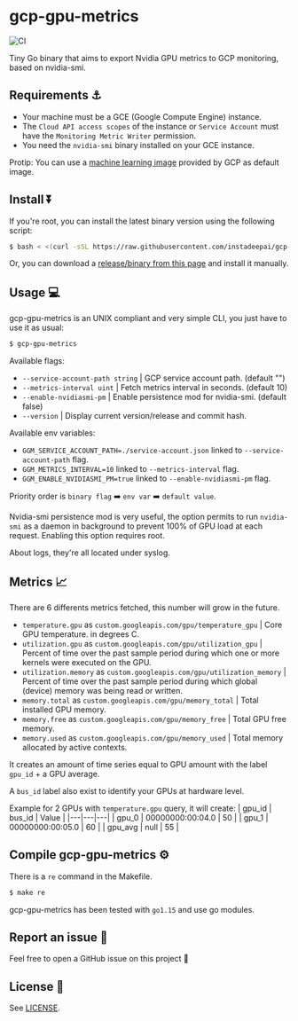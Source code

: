 # gcp-gpu-metrics

![CI](https://github.com/instadeepai/gcp-gpu-metrics/workflows/CI/badge.svg?branch=master)

Tiny Go binary that aims to export Nvidia GPU metrics to GCP monitoring, based on nvidia-smi.

## Requirements ⚓

* Your machine must be a GCE (Google Compute Engine) instance.
* The `Cloud API access scopes` of the instance or `Service Account` must have the `Monitoring Metric Writer` permission.
* You need the `nvidia-smi` binary installed on your GCE instance.


Protip: You can use a [machine learning image](https://cloud.google.com/ai-platform/deep-learning-vm/docs/images) provided by GCP as default image.

## Install ⏬

If you're root, you can install the latest binary version using the following script:
```bash
$ bash < <(curl -sSL https://raw.githubusercontent.com/instadeepai/gcp-gpu-metrics/master/install-latest.sh)
```

Or, you can download a [release/binary from this page](https://github.com/instadeepai/gcp-gpu-metrics/releases) and install it manually.

## Usage 💻

gcp-gpu-metrics is an UNIX compliant and very simple CLI, you just have to use it as usual:

```bash
$ gcp-gpu-metrics
```

Available flags:

* `--service-account-path string` | GCP service account path. (default "")
* `--metrics-interval uint` | Fetch metrics interval in seconds. (default 10)
* `--enable-nvidiasmi-pm` | Enable persistence mod for nvidia-smi. (default false)
* `--version` | Display current version/release and commit hash.

Available env variables:
* `GGM_SERVICE_ACCOUNT_PATH=./service-account.json` linked to `--service-account-path` flag.
* `GGM_METRICS_INTERVAL=10` linked to `--metrics-interval` flag.
* `GGM_ENABLE_NVIDIASMI_PM=true` linked to `--enable-nvidiasmi-pm` flag.

Priority order is `binary flag` ➡️ `env var` ➡️ `default value`.

Nvidia-smi persistence mod is very useful, the option permits to run `nvidia-smi` as a daemon in background to prevent 100% of GPU load at each request. Enabling this option requires root.

About logs, they're all located under syslog.

## Metrics 📈

There are 6 differents metrics fetched, this number will grow in the future.

* `temperature.gpu` as `custom.googleapis.com/gpu/temperature_gpu` | Core GPU temperature. in degrees C.
* `utilization.gpu` as `custom.googleapis.com/gpu/utilization_gpu` | Percent of time over the past sample period during which one or more kernels were executed on the GPU.
* `utilization.memory` as `custom.googleapis.com/gpu/utilization_memory` | Percent of time over the past sample period during which global (device) memory was being read or written.
* `memory.total` as `custom.googleapis.com/gpu/memory_total` | Total installed GPU memory.
* `memory.free` as `custom.googleapis.com/gpu/memory_free` | Total GPU free memory.
* `memory.used` as `custom.googleapis.com/gpu/memory_used` | Total memory allocated by active contexts.

It creates an amount of time series equal to GPU amount with the label `gpu_id` + a GPU average.

A `bus_id` label also exist to identify your GPUs at hardware level.

Example for 2 GPUs with `temperature.gpu` query, it will create:
| gpu_id | bus_id | Value |
|---|---|---|
| gpu_0 | 00000000:00:04.0 | 50 |
| gpu_1 | 00000000:00:05.0 | 60 |
| gpu_avg | null | 55 |

## Compile gcp-gpu-metrics ⚙

There is a `re` command in the Makefile.

```bash
$ make re
```

gcp-gpu-metrics has been tested with `go1.15` and use go modules.

## Report an issue 📢

Feel free to open a GitHub issue on this project 🚀

## License 🔑

See [LICENSE](LICENSE).